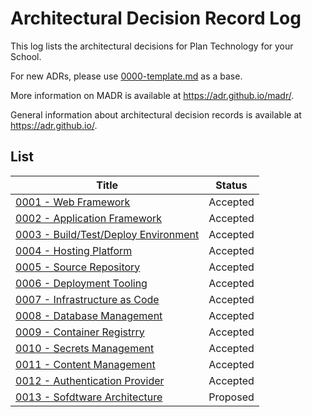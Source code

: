 # Architectural Decision Record Log

This log lists the architectural decisions for Plan Technology for your School.

For new ADRs, please use [0000-template.md](0000-template.md) as a base.

More information on MADR is available at <https://adr.github.io/madr/>.

General information about architectural decision records is available at <https://adr.github.io/>.

## List

| Title                                                                   | Status   |
| ----------------------------------------------------------------------- | -------- |
| [0001 - Web Framework](./0001-web-framework.md)                         | Accepted |
| [0002 - Application Framework](./0002-application-framework.md)         | Accepted |
| [0003 - Build/Test/Deploy Environment](./0002-application-framework.md) | Accepted |
| [0004 - Hosting Platform](./0003-build-test-deploy-environment.md)      | Accepted |
| [0005 - Source Repository](./0004-hosting-platform.md)                  | Accepted |
| [0006 - Deployment Tooling](./0005-source-repository.md)                | Accepted |
| [0007 - Infrastructure as Code](./0006-deployment-tooling.md)           | Accepted |
| [0008 - Database Management](./0007-infrastructure-as-code.md)          | Accepted |
| [0009 - Container Registrry](./0008-database-management-system.md)      | Accepted |
| [0010 - Secrets Management](./0010-secrets-management.md)               | Accepted |
| [0011 - Content Management](./0011-content-management.md)               | Accepted |
| [0012 - Authentication Provider](./0012-authentication-provider.md)     | Accepted |
| [0013 - Sofdtware Architecture](./0013-software-architecture.md)        | Proposed |
